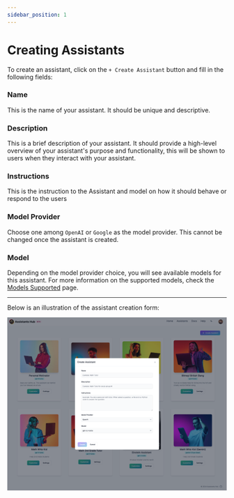 ```yaml
---
sidebar_position: 1
---
```


# Creating Assistants

To create an assistant, click on the `+ Create Assistant` button and fill in the following fields:

### Name
This is the name of your assistant. It should be unique and descriptive.

### Description
This is a brief description of your assistant. It should provide a high-level overview of your assistant's purpose and functionality, this will be shown to users when they interact with your assistant.

### Instructions
This is the instruction to the Assistant and model on how it should behave or respond to the users

### Model Provider
Choose one among `OpenAI` or `Google` as the model provider. This cannot be changed once the assistant is created.

### Model

Depending on the model provider choice, you will see available models for this assistant. For more information on the supported models, check the [Models Supported](./models-supported) page.

<hr/>
Below is an illustration of the assistant creation form:

![Creating Assistant](../images/create-assistants.png)
